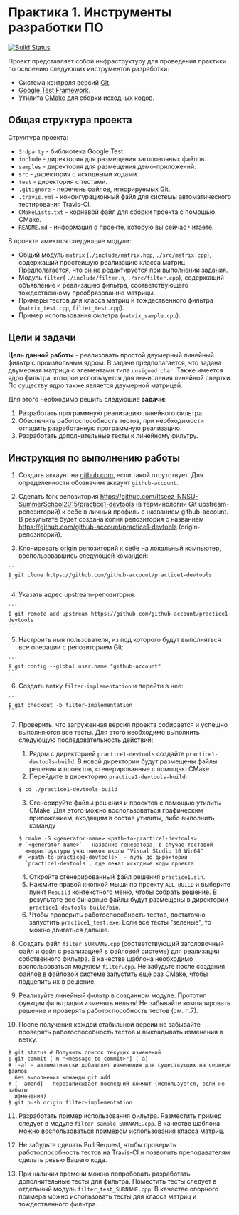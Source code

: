 # Практика 1. Инструменты разработки ПО

[![Build Status](https://travis-ci.org/Itseez-NNSU-SummerSchool2015/practice1-devtools.svg)](https://travis-ci.org/Itseez-NNSU-SummerSchool2015/practice1-devtools)

Проект представляет собой инфраструктуру для проведения практики по освоению
следующих инструментов разработки:

  - Система контроля версий [Git](https://git-scm.com/book/en/v2).
  - [Google Test Framework](https://code.google.com/p/googletest).
  - Утилита [CMake](http://www.cmake.org) для сборки исходных кодов.

## Общая структура проекта

Структура проекта:

  - `3rdparty` - библиотека Google Test.
  - `include` - директория для размещения заголовочных файлов.
  - `samples` - директория для размещения демо-приложений.
  - `src` - директория с исходными кодами.
  - `test` - директория с тестами.
  - `.gitignore` - перечень файлов, игнорируемых Git.
  - `.travis.yml` - конфигурационный файл для системы автоматического тестирования Travis-CI.
  - `CMakeLists.txt` - корневой файл для сборки проекта с помощью CMake.
  - `README.md` - информация о проекте, которую вы сейчас читаете.

В проекте имеются следующие модули:

  - Общий модуль `matrix` (`./include/matrix.hpp`, `./src/matrix.cpp`),
    содержащий простейшую реализацию класса матриц. Предполагается, что он не
    редактируется при выполнении задания.
  - Модуль `filter`( `./include/filter.h`, `./src/filter.cpp`),
    содержащий объявление и реализацию фильтра, соответствующего тождественному
    преобразованию матрицы.
  - Примеры тестов для класса матриц и тождественного фильтра
    (`matrix_test.cpp`, `filter_test.cpp`).
  - Пример использования фильтра (`matrix_sample.cpp`).

## Цели и задачи

__Цель данной работы__ - реализовать простой двумерный линейный фильтр с
произвольным ядром. В задаче предполагается, что задана двумерная матрица с
элементами типа `unsigned char`. Также имеется ядро фильтра, которое
используется для вычисления линейной свертки. По существу ядро также является
двумерной матрицей.

Для этого необходимо решить следующие __задачи__:

  1. Разработать программную реализацию линейного фильтра.
  2. Обеспечить работоспособность тестов, при необходимости отладить
     разработанную программную реализацию.
  3. Разработать дополнительные тесты к линейному фильтру.

## Инструкция по выполнению работы

  1. Создать аккаунт на [github.com](https://github.com), если такой
     отсутствует. Для определенности обозначим аккаунт ```github-account```.

  2. Сделать fork репозитория
     <https://github.com/Itseez-NNSU-SummerSchool2015/practice1-devtools> (в
     терминологии Git upstream-репозиторий) к себе в личный профиль с названием
     github-account. В результате будет создана копия репозитория с названием
     <https://github.com/github-account/practice1-devtools>
     (origin-репозиторий).

  3. Клонировать [origin][origin] репозиторий к себе на локальный компьютер,
     воспользовавшись следующей командой:

    ```
    $ git clone https://github.com/github-account/practice1-devtools
    ```

  4. Указать адрес upstream-репозитория:

    ```
    $ git remote add upstream https://github.com/github-account/practice1-devtools
    ```

  5. Настроить имя пользователя, из под которого будут выполняться все операции
     с репозиторием Git:

    ```
    $ git config --global user.name "github-account"
    ```

  6. Создать ветку `filter-implementation` и перейти в нее:

    ```
    $ git checkout -b filter-implementation
    ```

  7. Проверить, что загруженная версия проекта собирается и успешно выполняются
     все тесты. Для этого необходимо выполнить следующую последовательность
     действий:
     1. Рядом с директорией `practice1-devtools` создайте
        `practice1-devtools-build`. В новой директории будут размещены файлы
        решения и проектов, сгенерированные с помощью CMake.
     2. Перейдите в директорию `practice1-devtools-build`:

      ```
      $ cd ./practice1-devtools-build
      ```

     3. Сгенерируйте файлы решения и проектов с помощью утилиты CMake. Для этого
        можно воспользоваться графическим приложением, входящим в состав
        утилиты, либо выполнить команду

      ```
      $ cmake -G <generator-name> <path-to-practice1-devtools>
      # `<generator-name>` - название генератора, в случае тестовой
        инфраструктуры участников школы "Visual Studio 10 Win64"
      # `<path-to-practice1-devtools>` - путь до директории
        `practice1-devtools`, где лежат исходные коды проекта
      ```

     4. Откройте сгенерированный файл решения `practice1.sln`.
     5. Нажмите правой кнопкой мыши по проекту `ALL_BUILD` и выберите пункт
        `Rebuild` контекстного меню, чтобы собрать решение. В результате все
        бинарные файлы будут размещены в директории
        `practice1-devtools-build/bin`.
     6. Чтобы проверить работоспособность тестов, достаточно запустить
        `practice1_test.exe`. Если все тесты "зеленые", то можно двигаться
        дальше.

  8. Создать файл `filter_SURNAME.cpp` (соответствующий заголовочный файл и
     файл с реализацией в файловой системе) для реализации собственного фильтра.
     В качестве шаблона необходимо воспользоваться модулем `filter.cpp`. Не
     забудьте после создания файлов в файловой системе запустить еще раз CMake,
     чтобы подцепить их в решение.

  9. Реализуйте линейный фильтр в созданном модуле. Прототип функции фильтрации
     изменять нельзя! Не забывайте компилировать решение и проверять
     работоспособность тестов (см. п.7).

  10. После получения каждой стабильной версии не забывайте проверять
      работоспособность тестов и выкладывать изменения в ветку.

  ```
  $ git status # Получить список текущих изменений
  $ git commit [-m "<message_to_commit>"] [-a]
  # [-a] - автоматически добавляет изменения для существующих на сервере файлов
    без выполнения команды git add
  # [--amend] - перезаписывает последний коммит (используется, если не забыты
    изменения)
  $ git push origin filter-implementation
  ```

  11. Разработать пример использования фильтра. Разместить пример следует в
      модуле `filter_sample_SURNAME.cpp`. В качестве шаблона можно
      воспользоваться примером использования класса матриц.

  12. Не забудьте сделать Pull Request, чтобы проверить работоспособность тестов
      на Travis-CI и позволить преподавателям сделать ревью Вашего кода.

  13. При наличии времени можно попробовать разработать дополнительные тесты
      для фильтра. Поместить тесты следует в отдельный модуль
      `filter_test_SURNAME.cpp`. В качестве опорного примера можно использовать
      тесты для класса матриц и тождественного фильтра.

<!-- LINKS -->

[origin]: https://github.com/github-account/practice1-devtools
